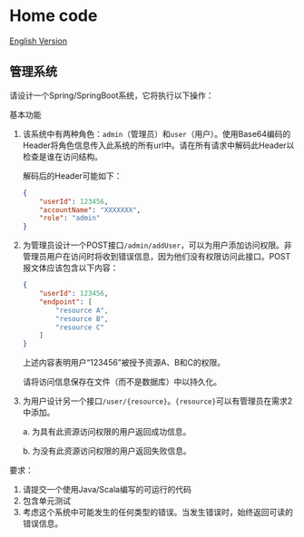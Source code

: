 # Home code

[English Version](./README_en-us.md)

## 管理系统

请设计一个Spring/SpringBoot系统，它将执行以下操作：

基本功能

1.  该系统中有两种角色：`admin`（管理员）和`user`（用户）。使用Base64编码的Header将角色信息传入此系统的所有url中。请在所有请求中解码此Header以检查是谁在访问结构。

    解码后的Header可能如下：

    ```json
    {
        "userId": 123456,
        "accountName": "XXXXXXX",
        "role": "admin"
    }
    ```

2.  为管理员设计一个POST接口`/admin/addUser`，可以为用户添加访问权限。非管理员用户在访问时将收到错误信息，因为他们没有权限访问此接口。POST报文体应该包含以下内容：

    ```json
    {
        "userId": 123456,
        "endpoint": [
            "resource A",
            "resource B",
            "resource C"
        ]
    }
    ```

    上述内容表明用户“123456”被授予资源A、B和C的权限。

    请将访问信息保存在文件（而不是数据库）中以持久化。

3.  为用户设计另一个接口`/user/{resource}`。`{resource}`可以有管理员在需求2中添加。

    a. 为具有此资源访问权限的用户返回成功信息。

    b. 为没有此资源访问权限的用户返回失败信息。

要求：

1.  请提交一个使用Java/Scala编写的可运行的代码
2.  包含单元测试
3.  考虑这个系统中可能发生的任何类型的错误。当发生错误时，始终返回可读的错误信息。
